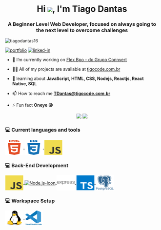 <h1 align="center">Hi <img src="https://raw.githubusercontent.com/kaueMarques/kaueMarques/master/hi.gif" width="30px">, I'm Tiago Dantas</h1>
<h3 align="center">A Beginner Level Web Developer, focused on always going to the next level to overcome challenges</h3>
<p align="left"> <img src="https://img.shields.io/badge/Profile%20views-Tiago%20Dantas-blue" alt="tiagodantas16" /> </p>

[![portfolio](https://img.shields.io/badge/Portfolio-323330?style=for-the-badge&logo=Google-chrome&logoColor=F7DF1E)](https://github.com/tigocode)
[![linked-in](https://img.shields.io/badge/Linkedin-0077B5?style=for-the-badge&logo=LinkedIn&logoColor=white)](https://linkedin.com/in/tiago-pereira-dantas-b2a541134)

- 🔭 I’m currently working on [Flex Bpo - do Grupo Connvert](https://www.flexbpo.com.br/)

- 👨‍💻 All of my projects are available at [tigocode.com.br](https://github.com/tiagodantas16)

- 💬 learning about **JavaScript, HTML, CSS, Nodejs, Reactjs, React Native, SQL**

- 📫 How to reach me **TDantas@tigocode.com.br**

- ⚡ Fun fact **Oneye 😜**

<div align="center">
  <img height="170em" src="https://github-readme-stats.vercel.app/api?username=tigocode&show_icons=true&theme=dracula&include_all_commits=true&count_private=true%22"/>  
  <img height="170em" src="https://github-readme-stats.vercel.app/api/top-langs/?username=tigocode&layout=compact&langs_count=7&theme=dracula"/>
</div>

### :computer: Current languages and tools
  <div>
    <a href="https://developer.mozilla.org/en-US/docs/Web/HTML" target="_blank"> <img align="center" alt="HTML5-icon" height="50" width="60"                      src="https://github.com/devicons/devicon/blob/master/icons/html5/html5-plain-wordmark.svg"> </a>
    <a href="https://developer.mozilla.org/en-US/docs/Web/CSS" target="_blank"> <img align="center" alt="CSS3-icon" height="50" width="60"      src="https://github.com/devicons/devicon/blob/master/icons/css3/css3-plain-wordmark.svg"> </a>
    <a href="https://developer.mozilla.org/en-US/docs/Web/JavaScript" target="_blank"> <img align="center" alt="Javascript-icon" height="50" width="60"  src="https://github.com/devicons/devicon/blob/master/icons/javascript/javascript-original.svg"> </a>
  </div>
  
  
### :computer: Back-End Development
<div>
    <a href="https://developer.mozilla.org/en-US/docs/Web/JavaScript" target="_blank"> <img align="center" alt="Javascript-icon" height="50" width="60"  src="https://github.com/devicons/devicon/blob/master/icons/javascript/javascript-original.svg"> </a>
    <a href="https://nodejs.org/" target="_blank"> <img align="center" alt="Node.js-icon" height="50" width="60" src="https://cdn.worldvectorlogo.com/logos/nodejs-1.svg"> </a>
    <a href="https://www.npmjs.com/package/express" target="_blank"> <img align="center" alt="Express.js-icon" height="50" width="60"    src="https://github.com/devicons/devicon/blob/master/icons/express/express-original-wordmark.svg"> </a>
    <a href="https://www.typescriptlang.org/" target="_blank"> <img align="center" alt="Typescript-icon" height="50" width="60"      src="https://github.com/devicons/devicon/blob/master/icons/typescript/typescript-plain.svg"> </a>
    <a href="https://www.postgresql.org/" target="_blank"> <img align="center" alt="Postgresql-icon" height="50" width="60"      src="https://github.com/devicons/devicon/blob/master/icons/postgresql/postgresql-plain-wordmark.svg"> </a>
</div>


### :computer: Workspace Setup
<div>
    <a href="" target="_blank"> <img align="center" alt="Linux-icon" height="50" width="60"  src="https://github.com/devicons/devicon/blob/master/icons/linux/linux-original.svg"> </a>
    <a href="https://code.visualstudio.com/" target="_blank"> <img align="center" alt="Vscode-icon" height="50" width="60"  src="https://github.com/devicons/devicon/blob/master/icons/vscode/vscode-original-wordmark.svg"> </a>
</div>
